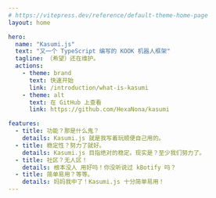 ```yaml
---
# https://vitepress.dev/reference/default-theme-home-page
layout: home

hero:
  name: "Kasumi.js"
  text: "又一个 TypeScript 编写的 KOOK 机器人框架"
  tagline: （希望）还在维护。
  actions:
    - theme: brand
      text: 快速开始
      link: /introduction/what-is-kasumi
    - theme: alt
      text: 在 GitHub 上查看
      link: https://github.com/HexaNona/kasumi

features:
  - title: 功能？那是什么鬼？
    details: Kasumi.js 就是我写着玩顺便自己用的。
  - title: 稳定性？努力了就好。
    details: Kasumi.js 目指绝对的稳定。现实是？至少我们努力了。
  - title: 社区？无人区！
    details: 根本没人 用好吗！你没听说过 kBotify 吗？
  - title: 简单易用？等等。
    details: 妈妈我中了！Kasumi.js 十分简单易用！
---
```


